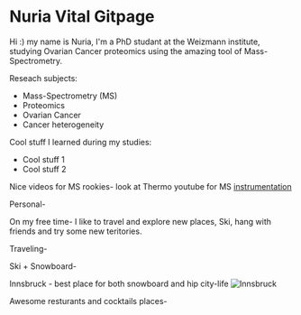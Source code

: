 # Nuria Vital Gitpage

Hi :) my name is Nuria, I'm a PhD studant at the Weizmann institute, studying Ovarian Cancer proteomics using the amazing tool of Mass-Spectrometry.   

Reseach subjects:
- Mass-Spectrometry (MS)
- Proteomics
- Ovarian Cancer
- Cancer heterogeneity

Cool stuff I learned during my studies:
- Cool stuff 1
- Cool stuff 2

Nice videos for MS rookies-
look at Thermo youtube for MS [instrumentation](https://youtu.be/RsFsaCkVqxM?si=L2wtyHol-P-jVWdz) 


Personal-

On my free time- 
I like to travel and explore new places, Ski, hang with friends and try some new teritories.

Traveling-

Ski + Snowboard-

Innsbruck - best place for both snowboard and hip city-life
![Innsbruck](https://static.independent.co.uk/s3fs-public/thumbnails/image/2016/01/21/14/innsbruck.jpg)

Awesome resturants and cocktails places-


